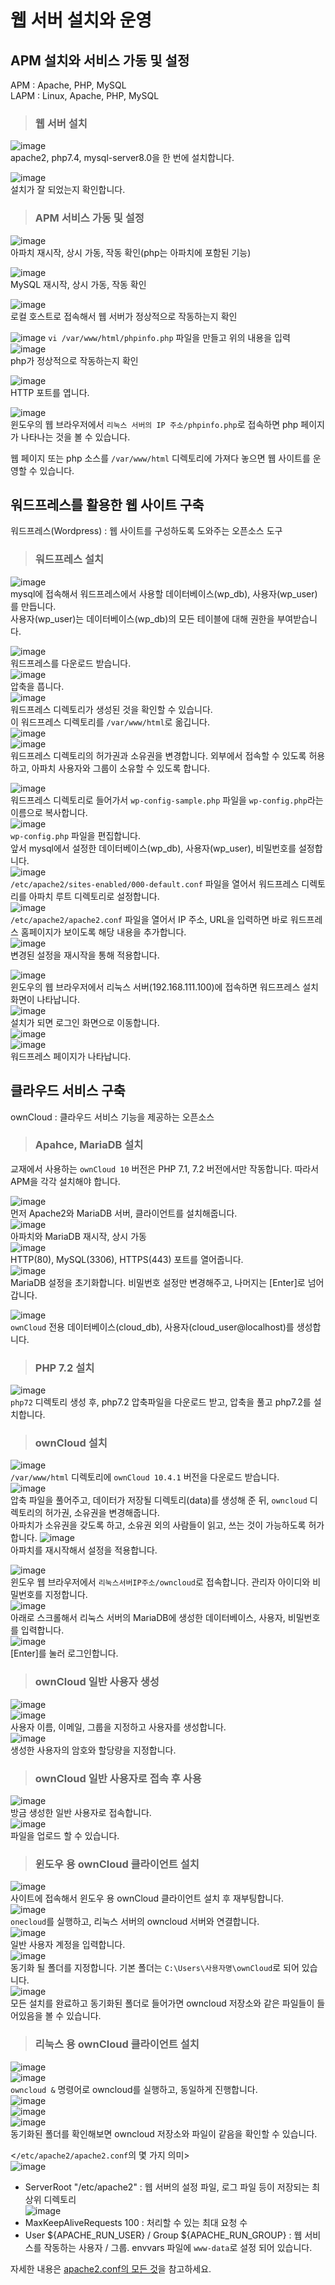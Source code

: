 # 웹 서버 설치와 운영

## APM 설치와 서비스 가동 및 설정

APM : Apache, PHP, MySQL   
LAPM : Linux, Apache, PHP, MySQL

> <h3>웹 서버 설치</h3>

![image](https://user-images.githubusercontent.com/43658658/140239212-5aed5686-9518-4fb4-b696-9fdb1efbac24.png)   
apache2, php7.4, mysql-server8.0을 한 번에 설치합니다.   

![image](https://user-images.githubusercontent.com/43658658/140239331-dc2a50b4-98b1-47c1-88db-58bb5f2e61e1.png)   
설치가 잘 되었는지 확인합니다.

> <h3>APM 서비스 가동 및 설정</h3>

![image](https://user-images.githubusercontent.com/43658658/140239458-5e7ec8a3-9041-4fcd-86fa-2c012894f9d4.png)   
아파치 재시작, 상시 가동, 작동 확인(php는 아파치에 포함된 기능)

![image](https://user-images.githubusercontent.com/43658658/140239551-79e87630-601e-4020-85b5-cc9e0f7c85b5.png)   
MySQL 재시작, 상시 가동, 작동 확인

![image](https://user-images.githubusercontent.com/43658658/140239742-ab5b8589-bc0b-4d8f-8cca-7cfe2d282b5a.png)   
로컬 호스트로 접속해서 웹 서버가 정상적으로 작동하는지 확인

![image](https://user-images.githubusercontent.com/43658658/140239857-a80cbc25-ef31-44d1-a6d1-1bf39012b9dd.png)
`vi /var/www/html/phpinfo.php` 파일을 만들고 위의 내용을 입력   
![image](https://user-images.githubusercontent.com/43658658/140239902-3336e068-58b5-4c6e-a582-07f02d652ccf.png)   
php가 정상적으로 작동하는지 확인

![image](https://user-images.githubusercontent.com/43658658/140239983-a9d60eba-c0f5-4bbb-aabc-327d405b46e6.png)   
HTTP 포트를 엽니다.

![image](https://user-images.githubusercontent.com/43658658/140240073-2e5f1a4c-9662-4583-acb2-4b8b8d51ef7c.png)   
윈도우의 웹 브라우저에서 `리눅스 서버의 IP 주소/phpinfo.php`로 접속하면 php 페이지가 나타나는 것을 볼 수 있습니다.   

웹 페이지 또는 php 소스를 `/var/www/html` 디렉토리에 가져다 놓으면 웹 사이트를 운영할 수 있습니다.

## 워드프레스를 활용한 웹 사이트 구축

워드프레스(Wordpress) : 웹 사이트를 구성하도록 도와주는 오픈소스 도구

> <h3>워드프레스 설치</h3>

![image](https://user-images.githubusercontent.com/43658658/140240531-8b69b95c-becf-4aea-a5ca-e79c92724679.png)   
mysql에 접속해서 워드프레스에서 사용할 데이터베이스(wp_db), 사용자(wp_user)를 만듭니다.   
사용자(wp_user)는 데이터베이스(wp_db)의 모든 테이블에 대해 권한을 부여받습니다.

![image](https://user-images.githubusercontent.com/43658658/140240667-e99ed839-c4f8-4b07-8481-2c771cd2ee61.png)   
워드프레스를 다운로드 받습니다.   
![image](https://user-images.githubusercontent.com/43658658/140240740-b34a9c15-e221-408b-9a47-4eb67ddf4fb1.png)   
압축을 풉니다.   
![image](https://user-images.githubusercontent.com/43658658/140240840-e78f98d9-23a9-49f7-bf35-225624be8a5d.png)   
워드프레스 디렉토리가 생성된 것을 확인할 수 있습니다.   
이 워드프레스 디렉토리를 `/var/www/html`로 옮깁니다.   
![image](https://user-images.githubusercontent.com/43658658/140241070-210874ec-0c1e-4e5c-aeb6-a46519014f95.png)   
![image](https://user-images.githubusercontent.com/43658658/140241090-772352bc-b004-416c-ab8c-ac958a38d4fd.png)   
워드프레스 디렉토리의 허가권과 소유권을 변경합니다. 외부에서 접속할 수 있도록 허용하고, 아파치 사용자와 그룹이 소유할 수 있도록 합니다.   

![image](https://user-images.githubusercontent.com/43658658/140241311-aa7b4116-a1b7-4743-9f70-c7c7fb581024.png)   
워드프레스 디렉토리로 들어가서 `wp-config-sample.php` 파일을 `wp-config.php`라는 이름으로 복사합니다.   
![image](https://user-images.githubusercontent.com/43658658/140241472-0b7bbb5f-a2f6-4993-a9c2-ccd0b1074dfa.png)   
`wp-config.php` 파일을 편집합니다.   
앞서 mysql에서 설정한 데이터베이스(wp_db), 사용자(wp_user), 비밀번호를 설정합니다.   
![image](https://user-images.githubusercontent.com/43658658/140241814-4fb90089-87dc-4500-a18e-d44f5bebaea4.png)   
`/etc/apache2/sites-enabled/000-default.conf` 파일을 열어서 워드프레스 디렉토리를 아파치 루트 디렉토리로 설정합니다.   
![image](https://user-images.githubusercontent.com/43658658/140242255-b37cae0f-94a0-4115-a8d1-554f38d0be3e.png)   
`/etc/apache2/apache2.conf` 파일을 열어서 IP 주소, URL을 입력하면 바로 워드프레스 홈페이지가 보이도록 해당 내용을 추가합니다.   
![image](https://user-images.githubusercontent.com/43658658/140242391-393b99e3-3748-456c-a28b-4aa19988aa09.png)   
변경된 설정을 재시작을 통해 적용합니다.

![image](https://user-images.githubusercontent.com/43658658/140242618-cd1b9cd8-b4b7-45b6-8d79-ecea217d30f5.png)   
윈도우의 웹 브라우저에서 리눅스 서버(192.168.111.100)에 접속하면 워드프레스 설치 화면이 나타납니다.   
![image](https://user-images.githubusercontent.com/43658658/140242722-0e799f15-7794-4945-9346-30b682812e50.png)   
설치가 되면 로그인 화면으로 이동합니다.   
![image](https://user-images.githubusercontent.com/43658658/140242763-48e1e897-8b95-4114-bec4-ff4b42e34c21.png)   
![image](https://user-images.githubusercontent.com/43658658/140242821-6c3074ad-695f-406b-8a4f-37ddc1226d30.png)   
워드프레스 페이지가 나타납니다.

## 클라우드 서비스 구축

ownCloud : 클라우드 서비스 기능을 제공하는 오픈소스

> <h3>Apahce, MariaDB 설치</h3>

교재에서 사용하는 `ownCloud 10` 버전은 PHP 7.1, 7.2 버전에서만 작동합니다. 
따라서 APM을 각각 설치해야 합니다.

![image](https://user-images.githubusercontent.com/43658658/140243659-a208a50a-0d40-4577-946d-971b77fc69ed.png)   
먼저 Apache2와 MariaDB 서버, 클라이언트를 설치해줍니다.   
![image](https://user-images.githubusercontent.com/43658658/140243810-86ac4a95-8830-40f0-87ea-a6dca32baf0f.png)   
아파치와 MariaDB 재시작, 상시 가동   
![image](https://user-images.githubusercontent.com/43658658/140243885-aa2dcc97-a003-4e10-a030-f6d2e6769a44.png)   
HTTP(80), MySQL(3306), HTTPS(443) 포트를 열어줍니다.   
![image](https://user-images.githubusercontent.com/43658658/140244163-3f636894-d764-468f-9394-1de07a4678d9.png)   
MariaDB 설정을 초기화합니다. 비밀번호 설정만 변경해주고, 나머지는 [Enter]로 넘어갑니다.

![image](https://user-images.githubusercontent.com/43658658/140244519-8457bbd9-d3e3-4ae5-9320-c9159d373151.png)   
`ownCloud` 전용 데이터베이스(cloud_db), 사용자(cloud_user@localhost)를 생성합니다.   

> <h3>PHP 7.2 설치</h3>

![image](https://user-images.githubusercontent.com/43658658/140244986-77bb2fe9-8142-496e-9f74-4cd8005a6378.png)   
`php72` 디렉토리 생성 후, php7.2 압축파일을 다운로드 받고, 압축을 풀고 php7.2를 설치합니다.

> <h3>ownCloud 설치</h3>

![image](https://user-images.githubusercontent.com/43658658/140245789-be6a0ea0-26b2-4be2-853e-f61ab8f3ba4a.png)   
`/var/www/html` 디렉토리에 `ownCloud 10.4.1` 버전을 다운로드 받습니다.   
![image](https://user-images.githubusercontent.com/43658658/140245900-582e781b-a47c-4ff1-b3ea-923753b3d070.png)   
압축 파일을 풀어주고, 데이터가 저장될 디렉토리(data)를 생성해 준 뒤, `owncloud` 디렉토리의 허가권, 소유권을 변경해줍니다.   
아파치가 소유권을 갖도록 하고, 소유권 외의 사람들이 읽고, 쓰는 것이 가능하도록 허가합니다.
![image](https://user-images.githubusercontent.com/43658658/140246174-827344b3-0fec-41c5-8175-459152c026dd.png)   
아파치를 재시작해서 설정을 적용합니다.   

![image](https://user-images.githubusercontent.com/43658658/140246322-a734e97c-26eb-441e-ac3d-4c791caa7b66.png)   
윈도우 웹 브라우저에서 `리눅스서버IP주소/owncloud`로 접속합니다. 관리자 아이디와 비밀번호를 지정합니다.   
![image](https://user-images.githubusercontent.com/43658658/140246469-81960e4e-4093-4faf-8fa9-ee09681e69c1.png)   
아래로 스크롤해서 리눅스 서버의 MariaDB에 생성한 데이터베이스, 사용자, 비밀번호를 입력합니다.   
![image](https://user-images.githubusercontent.com/43658658/140246627-ea7e0520-2708-4473-87e9-0809733c802f.png)   
[Enter]를 눌러 로그인합니다.

> <h3>ownCloud 일반 사용자 생성</h3>

![image](https://user-images.githubusercontent.com/43658658/140246912-81f86cfa-75d8-4a3f-aea8-17525943633f.png)   
![image](https://user-images.githubusercontent.com/43658658/140247199-d46f0fb0-8c3a-47e9-b736-a93674bc7a52.png)   
사용자 이름, 이메일, 그룹을 지정하고 사용자를 생성합니다.   
![image](https://user-images.githubusercontent.com/43658658/140247255-fd4f5363-4b7d-4ac9-b6df-65667c450f6e.png)   
생성한 사용자의 암호와 할당량을 지정합니다.

> <h3>ownCloud 일반 사용자로 접속 후 사용</h3>

![image](https://user-images.githubusercontent.com/43658658/140247563-de266ff6-12c2-4eb8-965c-422b4afe493b.png)   
방금 생성한 일반 사용자로 접속합니다.   
![image](https://user-images.githubusercontent.com/43658658/140247800-ea2c2eac-0b35-4af6-9ed6-64205544cdad.png)   
파일을 업로드 할 수 있습니다.

> <h3>윈도우 용 ownCloud 클라이언트 설치</h3>

![image](https://user-images.githubusercontent.com/43658658/140248303-aa0e26dd-a6df-4f81-951e-6f9e5dc62baf.png)   
사이트에 접속해서 윈도우 용 ownCloud 클라이언트 설치 후 재부팅합니다.   
![image](https://user-images.githubusercontent.com/43658658/140249520-0f1634b4-68d5-4be5-91bb-cc0642dfc609.png)   
`onecloud`를 실행하고, 리눅스 서버의 owncloud 서버와 연결합니다.   
![image](https://user-images.githubusercontent.com/43658658/140249746-8e116387-1028-49f8-9b6b-0c4b38d142fd.png)   
일반 사용자 계정을 입력합니다.   
![image](https://user-images.githubusercontent.com/43658658/140250017-0a6e5b97-d202-4445-8d84-a41bcd05dd88.png)   
동기화 될 폴더를 지정합니다. 기본 폴더는 `C:\Users\사용자명\ownCloud`로 되어 있습니다.   
![image](https://user-images.githubusercontent.com/43658658/140250127-7efaa142-898c-4bff-ac0a-2578684d6818.png)   
모든 설치를 완료하고 동기화된 폴더로 들어가면 owncloud 저장소와 같은 파일들이 들어있음을 볼 수 있습니다.

> <h3>리눅스 용 ownCloud 클라이언트 설치</h3>

![image](https://user-images.githubusercontent.com/43658658/140250351-31c6ff5a-cc12-40cf-bab0-8595181a7e2f.png)   
![image](https://user-images.githubusercontent.com/43658658/140250547-3a97918d-d678-4fc8-bd4c-d40fdc26a8b9.png)   
`owncloud &` 명령어로 owncloud를 실행하고, 동일하게 진행합니다.   
![image](https://user-images.githubusercontent.com/43658658/140250666-db34b1f9-1a2e-48c3-8cdb-9d419cad5c13.png)   
![image](https://user-images.githubusercontent.com/43658658/140250711-5b213621-57fe-4eeb-ba34-7a4805d659f7.png)   
![image](https://user-images.githubusercontent.com/43658658/140250825-c1869391-02be-451d-b5d4-f5567f23af51.png)   
동기화된 폴더를 확인해보면 owncloud 저장소와 파일이 같음을 확인할 수 있습니다.

<`/etc/apache2/apache2.conf`의 몇 가지 의미>   
![image](https://user-images.githubusercontent.com/43658658/140258638-6923d071-bea5-4056-b039-63f745595177.png)   
* ServerRoot "/etc/apache2" : 웹 서버의 설정 파일, 로그 파일 등이 저장되는 최상위 디렉토리   
![image](https://user-images.githubusercontent.com/43658658/140258740-9147d420-cbda-450f-a3a6-7b4dbf67ce5f.png)   
* MaxKeepAliveRequests 100 : 처리할 수 있는 최대 요청 수
* User ${APACHE_RUN_USER} / Group ${APACHE_RUN_GROUP} : 웹 서비스를 작동하는 사용자 / 그룹. envvars 파일에 `www-data`로 설정 되어 있습니다.

자세한 내용은 [apache2.conf의 모든 것](https://wnw1005.tistory.com/450)을 참고하세요.

